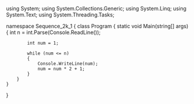 using System;
using System.Collections.Generic;
using System.Linq;
using System.Text;
using System.Threading.Tasks;

namespace Sequence_2k_1
{
    class Program
    {
        static void Main(string[] args)
        {
            int n = int.Parse(Console.ReadLine());

            int num = 1;

            while (num <= n)
            {
                Console.WriteLine(num);
                num = num * 2 + 1;
            }
        }
    }
}
